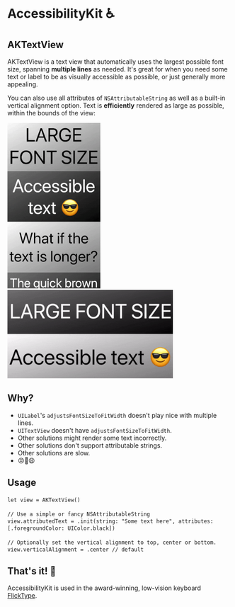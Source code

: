# AccessibilityKit ♿️

## AKTextView

AKTextView is a text view that automatically uses the largest possible font size, spanning **multiple lines** as needed. It's great for when you need some text or label to be as visually accessible as possible, or just generally more appealing.

You can also use all attributes of `NSAttributableString` as well as a built-in vertical alignment option. Text is **efficiently** rendered as large as possible, within the bounds of the view:

<img src="assets/textview-portrait.gif"> <img src="assets/textview-landscape.gif">

## Why?

- `UILabel`'s `adjustsFontSizeToFitWidth` doesn't play nice with multiple lines.
- `UITextView` doesn't have `adjustsFontSizeToFitWidth`.
- Other solutions might render some text incorrectly.
- Other solutions don't support attributable strings.
- Other solutions are slow.
- 😠😤😩

## Usage

```
let view = AKTextView()

// Use a simple or fancy NSAttributableString
view.attributedText = .init(string: "Some text here", attributes: [.foregroundColor: UIColor.black])

// Optionally set the vertical alignment to top, center or bottom.
view.verticalAlignment = .center // default
```

## That's it! 👏

AccessibilityKit is used in the award-winning, low-vision keyboard [FlickType](https://www.flicktype.com).
